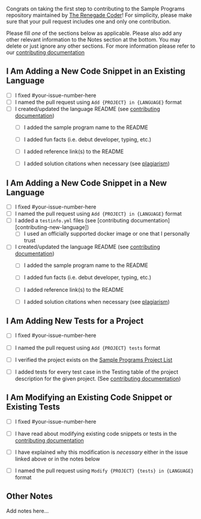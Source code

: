 Congrats on taking the first step to contributing to the Sample Programs repository maintained by [The Renegade Coder][renegade-coder]! 
For simplicity, please make sure that your pull request includes one and only one contribution.

Please fill _one_ of the sections below as applicable.
Please also add any other relevant information to the Notes section at the bottom.
You may delete or just ignore any other sections.
For more information please refer to our [contributing documentation][contributing]

## I Am Adding a New Code Snippet in an Existing Language

- [ ] I fixed #your-issue-number-here
- [ ] I named the pull request using `Add {PROJECT} in {LANGUAGE}` format
- [ ] I created/updated the language README (see [contributing documentation][contributing-readme])
  - [ ] I added the sample program name to the README
  - [ ] I added fun facts (i.e. debut developer, typing, etc.)
  - [ ] I added reference link(s) to the README
  - [ ] I added solution citations when necessary (see [plagiarism][contributing-plagiarism])

  
## I Am Adding a New Code Snippet in a New Language

- [ ] I fixed #your-issue-number-here
- [ ] I named the pull request using `Add {PROJECT} in {LANGUAGE}` format
- [ ] I added a `testinfo.yml` files (see [contributing documentation][contributing-new-language])
  - [ ] I used an officially supported docker image or one that I personally trust
- [ ] I created/updated the language README (see [contributing documentation][contributing-readme])
  - [ ] I added the sample program name to the README
  - [ ] I added fun facts (i.e. debut developer, typing, etc.)
  - [ ] I added reference link(s) to the README
  - [ ] I added solution citations when necessary (see [plagiarism][contributing-plagiarism])
  

## I Am Adding New Tests for a Project

- [ ] I fixed #your-issue-number-here
- [ ] I named the pull request using `Add {PROJECT} tests` format
- [ ] I verified the project exists on the [Sample Programs Project List][sample-programs-project-list]
- [ ] I added tests for every test case in the Testing table of the project description for the given project. (See [contributing documentation][contributing-tests-in-detail])

  
## I Am Modifying an Existing Code Snippet or Existing Tests

- [ ] I fixed #your-issue-number-here
- [ ] I have read about modifying existing code snippets or tests in the [contributing documentation][contributing-modifications]
- [ ] I have explained why this modification is _necessary_ either in the issue linked above or in the notes below
- [ ] I named the pull request using `Modify {PROJECT} {tests} in {LANGUAGE}` format


## Other Notes

Add notes here...



[renegade-coder]: https://therenegadecoder.com/
[contributing-plagiarism]: https://github.com/TheRenegadeCoder/sample-programs/blob/master/.github/CONTRIBUTING.md#plagiarism
[contributing-new-project]: https://github.com/TheRenegadeCoder/sample-programs/blob/contributing/.github/CONTRIBUTING.md#requirements-for-a-new-project
[contributing-readme]: https://github.com/TheRenegadeCoder/sample-programs/blob/contributing/.github/CONTRIBUTING.md#create-readmes
[contributing-tests-in-detail]: https://github.com/TheRenegadeCoder/sample-programs/blob/contributing/.github/CONTRIBUTING.md#tests-in-detail
[contributing]: ../CONTRIBUTING.md
[sample-programs-project-list]: https://sample-programs.therenegadecoder.com/projects/
[contributing-modifications]: https://github.com/TheRenegadeCoder/sample-programs/blob/contributing/.github/CONTRIBUTING.md#modifying-existing-code-snippets
